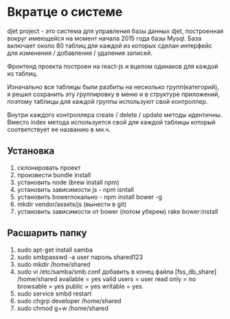 # Вкратце о системе #

djet project - это система для управления базы данных djet, построенная вокруг имеющейся на момент начала 2015 года базы Mysql. База включает около 80 таблиц для каждой из которых сделан интерфейс для изменения / добавления / удаления записей.

Фронтенд проекта построен на react-js и вцелом одинаков для каждой из таблиц.

Изначально все таблицы были разбиты на несколько групп(категорий), я решил сохранить эту группировку в меню и в структуре приложений, поэтому таблицы для каждой группы используют свой контроллер. 

Внутри каждого контроллера create / delete / update методы идентичны.
Вместо index метода используется свой для каждой таблицы который соответствует ее названию в мн.ч.  

## Установка ##

1. склонировать проект
2. произвести bundle install
3. установить node (brew install npm)
4. установить зависимости js - npm isntall
5. установить bowerлокально - npm install bower -g
6. mkdir vendor/assets/js (вынести в git)
7. установить зависимости от bower (потом уберем) rake bower:install

## Расшарить папку ##
1. sudo apt-get install samba
2. sudo smbpasswd -a user
  пароль shared123
3. sudo mkdir /home/shared
4. sudo vi /etc/samba/smb.conf
  добавить в конец файла
  [fss_db_share] /home/shared available = yes valid users = user read only = no browsable = yes public = yes writable = yes
6. sudo service smbd restart
7. sudo chgrp developer /home/shared
8. sudo chmod g+w /home/shared
